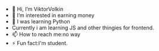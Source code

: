 - 👋 Hi, I’m ViktorVolkin
- 👀 I’m interested in earning money
- 🐍 I was learning Python
- Currently i am learning JS and other thingies for frontend.
- 📫 How to reach me:no way
- ⚡ Fun fact:I'm student.
